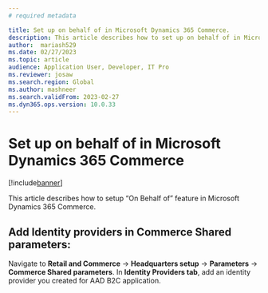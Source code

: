 ```yaml
---
# required metadata

title: Set up on behalf of in Microsoft Dynamics 365 Commerce.
description: This article describes how to set up on behalf of in Microsoft Dynamics 365 Commerce.
author:  mariash529
ms.date: 02/27/2023
ms.topic: article
audience: Application User, Developer, IT Pro
ms.reviewer: josaw
ms.search.region: Global
ms.author: mashneer
ms.search.validFrom: 2023-02-27
ms.dyn365.ops.version: 10.0.33
---
```


# Set up on behalf of in Microsoft Dynamics 365 Commerce

[!include[banner](../includes/banner.md)]

This article describes how to setup “On Behalf of” feature in Microsoft Dynamics 365 Commerce.

## Add Identity providers in Commerce Shared parameters:
Navigate to **Retail and Commerce** -> **Headquarters setup** -> **Parameters** -> **Commerce Shared parameters**. In **Identity Providers tab**, add an identity provider you created for AAD B2C application. 

